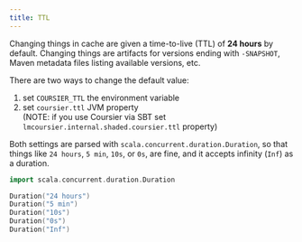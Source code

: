 ```yaml
---
title: TTL
---
```


Changing things in cache are given a time-to-live (TTL) of **24 hours** by default.
Changing things are artifacts for versions ending with `-SNAPSHOT`, Maven metadata files listing available versions, etc.

There are two ways to change the default value:
1. set `COURSIER_TTL` the environment variable
2. set `coursier.ttl` JVM property \
(NOTE: if you use Coursier via SBT set `lmcoursier.internal.shaded.coursier.ttl` property)

Both settings are parsed with `scala.concurrent.duration.Duration`, so that things like `24 hours`, `5 min`, `10s`, or `0s`, are fine, and it accepts infinity (`Inf`) as a duration.

```scala mdoc:invisible
import scala.concurrent.duration.Duration

Duration("24 hours")
Duration("5 min")
Duration("10s")
Duration("0s")
Duration("Inf")
```
